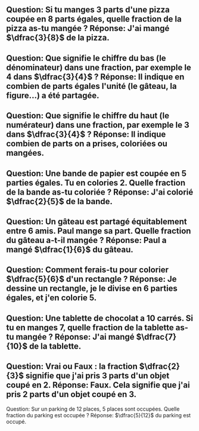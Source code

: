 Question: Si tu manges 3 parts d'une pizza coupée en 8 parts égales, quelle fraction de la pizza as-tu mangée ?
Réponse: J'ai mangé $\dfrac{3}{8}$ de la pizza.
---
Question: Que signifie le chiffre du bas (le dénominateur) dans une fraction, par exemple le 4 dans $\dfrac{3}{4}$ ?
Réponse: Il indique en combien de parts égales l'unité (le gâteau, la figure...) a été partagée.
---
Question: Que signifie le chiffre du haut (le numérateur) dans une fraction, par exemple le 3 dans $\dfrac{3}{4}$ ?
Réponse: Il indique combien de parts on a prises, coloriées ou mangées.
---
Question: Une bande de papier est coupée en 5 parties égales. Tu en colories 2. Quelle fraction de la bande as-tu coloriée ?
Réponse: J'ai colorié $\dfrac{2}{5}$ de la bande.
---
Question: Un gâteau est partagé équitablement entre 6 amis. Paul mange sa part. Quelle fraction du gâteau a-t-il mangée ?
Réponse: Paul a mangé $\dfrac{1}{6}$ du gâteau.
---
Question: Comment ferais-tu pour colorier $\dfrac{5}{6}$ d'un rectangle ?
Réponse: Je dessine un rectangle, je le divise en 6 parties égales, et j'en colorie 5.
---
Question: Une tablette de chocolat a 10 carrés. Si tu en manges 7, quelle fraction de la tablette as-tu mangée ?
Réponse: J'ai mangé $\dfrac{7}{10}$ de la tablette.
---
Question: Vrai ou Faux : la fraction $\dfrac{2}{3}$ signifie que j'ai pris 3 parts d'un objet coupé en 2.
Réponse: Faux. Cela signifie que j'ai pris 2 parts d'un objet coupé en 3.
---
Question: Sur un parking de 12 places, 5 places sont occupées. Quelle fraction du parking est occupée ?
Réponse: $\dfrac{5}{12}$ du parking est occupé.
